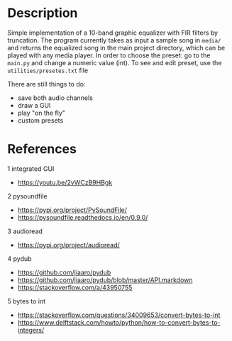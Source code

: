 # Description
Simple implementation of a 10-band graphic equalizer with FIR filters by truncation. The program currently takes as input a sample song in `media/` and returns the equalized song in the main project directory, which can be played with any media player.
In order to choose the preset: go to the `main.py` and change a numeric value (int). To see and edit preset, use the `utilities/presetes.txt` file

There are still things to do:
- save both audio channels
- draw a GUI
- play "on the fly"
- custom presets

# References
1 integrated GUI
- https://youtu.be/2vWCzB9HBgk

2 pysoundfile
- https://pypi.org/project/PySoundFile/ 
- https://pysoundfile.readthedocs.io/en/0.9.0/

3 audioread
- https://pypi.org/project/audioread/

4 pydub
- https://github.com/jiaaro/pydub
- https://github.com/jiaaro/pydub/blob/master/API.markdown
- https://stackoverflow.com/a/43950755

5 bytes to int
- https://stackoverflow.com/questions/34009653/convert-bytes-to-int
- https://www.delftstack.com/howto/python/how-to-convert-bytes-to-integers/
